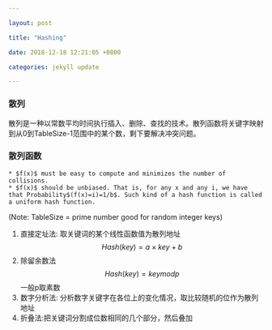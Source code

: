 ```yaml
---

layout: post

title: "Hashing"

date: 2018-12-18 12:21:05 +0800

categories: jekyll update

---
```


<script type="text/x-mathjax-config">
MathJax.Hub.Config({
tex2jax: {
skipTags: ['script', 'noscript', 'style', 'textarea', 'pre'],
inlineMath: [['$','$']]
}
});
</script>
<script src='https://cdnjs.cloudflare.com/ajax/libs/mathjax/2.7.5/latest.js?config=TeX-MML-AM_CHTML' async></script>

### **散列**
散列是一种以常数平均时间执行插入、删除、查找的技术。散列函数将关键字映射到从0到TableSize-1范围中的某个数，剩下要解决冲突问题。

### **散列函数**
    * $f(x)$ must be easy to compute and minimizes the number of collisions.
    * $f(x)$ should be unbiased. That is, for any x and any i, we have that Probability$(f(x)=i)=1/b$. Such kind of a hash function is called a uniform hash function.

(Note: TableSize = prime number   good for random integer keys)  
   
1. 直接定址法: 取关键词的某个线性函数值为散列地址
$$Hash(key) = a\times key+b$$  
2. 除留余数法
$$Hash(key) = key mod p$$
一般p取素数
3. 数字分析法: 分析数字关键字在各位上的变化情况，取比较随机的位作为散列地址
4. 折叠法:把关键词分割成位数相同的几个部分，然后叠加


[jekyll-docs]: https://jekyllrb.com/docs/home

[jekyll-gh]: https://github.com/jekyll/jekyll

[jekyll-talk]: https://talk.jekyllrb.com/
